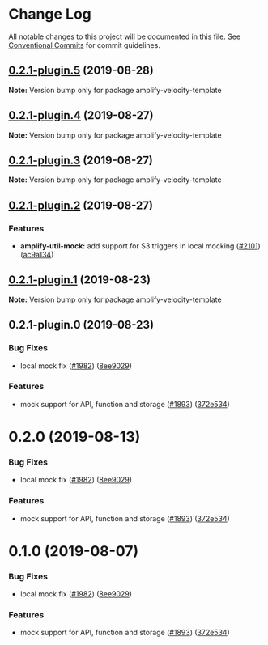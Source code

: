 # Change Log

All notable changes to this project will be documented in this file.
See [Conventional Commits](https://conventionalcommits.org) for commit guidelines.

## [0.2.1-plugin.5](https://github.com/aws-amplify/amplify-cli/compare/amplify-velocity-template@0.2.1-plugin.4...amplify-velocity-template@0.2.1-plugin.5) (2019-08-28)

**Note:** Version bump only for package amplify-velocity-template





## [0.2.1-plugin.4](https://github.com/aws-amplify/amplify-cli/compare/amplify-velocity-template@0.2.1-plugin.3...amplify-velocity-template@0.2.1-plugin.4) (2019-08-27)

**Note:** Version bump only for package amplify-velocity-template





## [0.2.1-plugin.3](https://github.com/aws-amplify/amplify-cli/compare/amplify-velocity-template@0.2.1-plugin.2...amplify-velocity-template@0.2.1-plugin.3) (2019-08-27)

**Note:** Version bump only for package amplify-velocity-template





## [0.2.1-plugin.2](https://github.com/aws-amplify/amplify-cli/compare/amplify-velocity-template@0.2.1-plugin.1...amplify-velocity-template@0.2.1-plugin.2) (2019-08-27)


### Features

* **amplify-util-mock:** add support for S3 triggers in local mocking ([#2101](https://github.com/aws-amplify/amplify-cli/issues/2101)) ([ac9a134](https://github.com/aws-amplify/amplify-cli/commit/ac9a134))





## [0.2.1-plugin.1](https://github.com/aws-amplify/amplify-cli/compare/amplify-velocity-template@0.2.1-plugin.0...amplify-velocity-template@0.2.1-plugin.1) (2019-08-23)

**Note:** Version bump only for package amplify-velocity-template





## 0.2.1-plugin.0 (2019-08-23)


### Bug Fixes

* local mock fix ([#1982](https://github.com/aws-amplify/amplify-cli/issues/1982)) ([8ee9029](https://github.com/aws-amplify/amplify-cli/commit/8ee9029))


### Features

* mock support for API, function and storage ([#1893](https://github.com/aws-amplify/amplify-cli/issues/1893)) ([372e534](https://github.com/aws-amplify/amplify-cli/commit/372e534))





# 0.2.0 (2019-08-13)


### Bug Fixes

* local mock fix ([#1982](https://github.com/aws-amplify/amplify-cli/issues/1982)) ([8ee9029](https://github.com/aws-amplify/amplify-cli/commit/8ee9029))


### Features

* mock support for API, function and storage ([#1893](https://github.com/aws-amplify/amplify-cli/issues/1893)) ([372e534](https://github.com/aws-amplify/amplify-cli/commit/372e534))





# 0.1.0 (2019-08-07)


### Bug Fixes

* local mock fix ([#1982](https://github.com/aws-amplify/amplify-cli/issues/1982)) ([8ee9029](https://github.com/aws-amplify/amplify-cli/commit/8ee9029))


### Features

* mock support for API, function and storage ([#1893](https://github.com/aws-amplify/amplify-cli/issues/1893)) ([372e534](https://github.com/aws-amplify/amplify-cli/commit/372e534))
